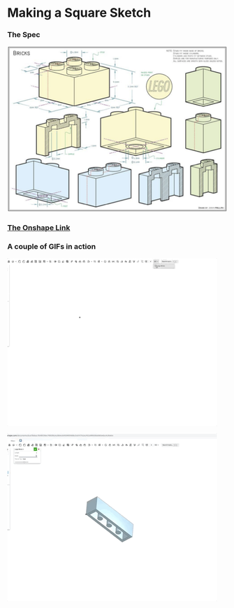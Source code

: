 # Making a Square Sketch

### The Spec
![Three different lego bricks, with no posts for singletons, solid thin posts for one-wides, and hollow posts for n by n lego](legoSpec.png)

### [The Onshape Link](https://cad.onshape.com/documents/5ca78abac7648539ec76926b/w/d64e3d45990fd69c3cbf4752/e/b9ff7ee205406700792d9ed6)

### A couple of GIFs in action

![The feature getting created and the parameters getting tweaked](legoDemo1.gif)

![A look at single-wides and the text at top](legoDemo2.gif)
